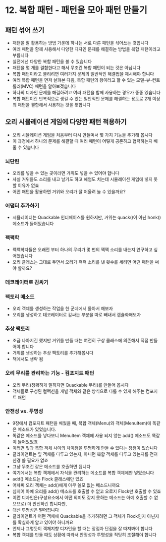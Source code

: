 # 12. 복합 패턴 - 패턴을 모아 패턴 만들기

## 패턴 섞어 쓰기

- 패턴을 잘 활용하는 방법 가운데 하나는 서로 다른 패턴을 섞어쓰는 것입니다
- 여러 패턴을 함께 사용해서 다양한 디자인 문제를 해결하는 방법을 복합 패턴이라고 부릅니다
- 실전에선 다양한 복합 패턴을 볼 수 있습니다
- 패턴을 몇 개를 결합한다고 해서 무조건 복합 패턴이 되는 것은 아닙니다
- 복합 패턴이라고 불리려면 여러가지 문제의 일반적인 해결법을 제시해야 합니다
- 여러 복합 패턴을 먼저 살펴본 다음, 복합 패턴의 왕이라고 할 수 있는 모델-뷰-컨트롤러(MVC) 패턴을 알아보겠습니다
- 하나의 디자인 문제를 해결하려고 여러 패턴을 함께 사용하는 경우가 종종 있습니다
- 복합 패턴이란 반복적으로 생길 수 있는 일반적인 문제를 해결하는 용도로 2개 이상의 패턴을 결합해서 사용하는 것을 뜻합니다

## 오리 시뮬레이션 게임에 다양한 패턴 적용하기

- 오리 시뮬레이션 게임을 처음부터 다시 만들며서 몇 가지 기능을 추가해 봅시다
- 이 과정에서 하나의 문제를 해결할 때 여러 패턴이 어떻게 공존하고 협력하는지 배울 수 있습니다

### 뇌단련

- 오리를 넣을 수 있는 곳이라면 거위도 넣을 수 있어야 합니다
- 사실 거위들도 소리를 내고 날기도 하고 헤엄도 치는데 시뮬레이션 게임에 넣지 못할 이유가 없죠
- 어떤 패턴을 활용하면 거위와 오리가 잘 어울려 놀 수 있을까요?

### 어댑터 추가하기

- 시뮬레이터는 Quackable 인터페이스를 원하지만, 거위는 quack()이 아닌 honk() 메소드가 들어있습니다

### 꽥꽥학

- 꽥꽥학자들은 오래전 부터 하나의 무리가 몇 번의 꽥꽥 소리를 내는지 연구하고 싶어했습니다
- 오리 클래스는 그대로 두면서 오리가 꽥꽥 소리를 낸 횟수를 세려면 어떤 패턴을 써야 할까요?

### 데코레이터로 감싸기

### 팩토리 메소드

- 오리 객체를 생성하는 작업을 한 군데에서 몰아서 해보자
- 오리를 생성하고 데코레이터로 감싸는 부분을 따로 빼내서 캡슐화해보자

### 추상 팩토리

- 조금 나아지긴 했지만 거위를 만들 때는 여전히 구상 클래스에 의존해서 직접 만들어야 합니다
- 거위를 생성하는 추상 팩토리를 추가해봅시다
- 책에서도 생략 됨

### 오리 무리를 관리하는 기능 - 컴포지트 패턴

- 오리 무리(정확하게 말하자면 Quackable 무리)를 만들어 봅시다
- 객체들로 구성된 컬렉션을 개별 객체와 같은 방식으로 다룰 수 있게 해주는 컴포지트 패턴

### 안전성 vs. 투명성

- 9장에서 컴포지트 패턴을 배웠을 때, 복합 객체(Menu)와 객체(MenuItem)에 똑같은 메소드가 있었습니다.
- 똑같은 메소드를 넣다보니 MenuItem 객체에 사용 되지 않는 add() 메소드도 똑같이 들어있었죠
- 이러면 잎과 복합 객체 사이의 차이점을 투명하게 만들 수 있다는 장점이 있습니다
- 클라이언트는 잎 객체를 다루고 있는지, 아니면 복합 객체를 다루고 있는지를 전혀 신경 쓸 필요가 없죠
- 그냥 무조건 같은 메소드를 호출하면 됩니다
- 여기에서는 복합 객체에서 자식을 관리하는 메소드를 복합 객체에만 넣었습니다
- add() 메소드는 Flock 클래스에만 있죠
- 어차피 오리 객체는 add()에게 아무 쓸모 없는 메소드니까요
- 심지어 아예 오리를 add() 메소드를 호출할 수 없고 오로지 Flock만 호출할 수 있죠
- 이런 디자인은(구성요소에서 어떤 의미도 갖지 못하는 메소드는 아예 호출할 수 없으므로) 더 안전하긴 합니다만,
- 대신 투명성은 떨어집니다
- 클라이언트가 어떤 객체에 Quackable을 추가하려면 그 객체가 Flock인지 아닌지를 확실하게 알고 있어야 하니까요
- 언제나 그렇듯이 객체지향 디자인을 할 때는 장점과 단점을 잘 따져봐야 합니다
- 복합 객체를 만들 때도 상황에 따라서 안정성과 투명성을 적당히 조절해야 합니다

